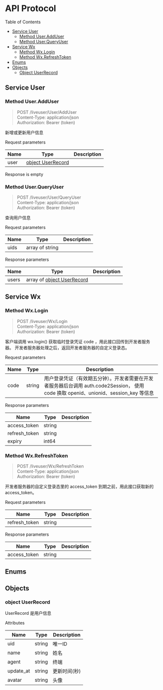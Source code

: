 # API Protocol

Table of Contents

* [Service User](#service-user)
    * [Method User.AddUser](#method-useradduser)
    * [Method User.QueryUser](#method-userqueryuser)
* [Service Wx](#service-wx)
    * [Method Wx.Login](#method-wxlogin)
    * [Method Wx.RefreshToken](#method-wxrefreshtoken)
* [Enums](#enums)
* [Objects](#objects)
    * [Object UserRecord](#object-userrecord)




## Service User



### Method User.AddUser

> POST /liveuser/User/AddUser <br/>
> Content-Type: application/json <br/>
> Authorization: Bearer (token) <br/>

新增或更新用户信息

Request parameters

|   Name    |   Type    |  Description |
| --------- | --------- | ------------ |
| user | [object UserRecord](#object-userrecord) |  |

Response is empty


### Method User.QueryUser

> POST /liveuser/User/QueryUser <br/>
> Content-Type: application/json <br/>
> Authorization: Bearer (token) <br/>

查询用户信息

Request parameters

|   Name    |   Type    |  Description |
| --------- | --------- | ------------ |
| uids | array of string |  |

Response parameters

|   Name    |   Type    |  Description |
| --------- | --------- | ------------ |
| users | array of [object UserRecord](#object-userrecord) |  |





## Service Wx



### Method Wx.Login

> POST /liveuser/Wx/Login <br/>
> Content-Type: application/json <br/>
> Authorization: Bearer (token) <br/>

客户端调用 wx.login() 获取临时登录凭证 code ，用此接口回传到开发者服务器。 开发者服务器处理之后，返回开发者服务器的自定义登录态。

Request parameters

|   Name    |   Type    |  Description |
| --------- | --------- | ------------ |
| code | string | 用户登录凭证（有效期五分钟）。开发者需要在开发者服务器后台调用 auth.code2Session， 使用 code 换取 openid、unionid、session_key 等信息 |

Response parameters

|   Name    |   Type    |  Description |
| --------- | --------- | ------------ |
| access_token | string |  |
| refresh_token | string |  |
| expiry | int64 |  |


### Method Wx.RefreshToken

> POST /liveuser/Wx/RefreshToken <br/>
> Content-Type: application/json <br/>
> Authorization: Bearer (token) <br/>

开发者服务器的自定义登录态里的 access_token 到期之前，用此接口获取新的 access_token。

Request parameters

|   Name    |   Type    |  Description |
| --------- | --------- | ------------ |
| refresh_token | string |  |

Response parameters

|   Name    |   Type    |  Description |
| --------- | --------- | ------------ |
| access_token | string |  |





## Enums

## Objects

### object UserRecord

UserRecord 是用户信息

Attributes

|   Name    |   Type    |  Description |
| --------- | --------- | ------------ |
| uid | string | 唯一ID |
| name | string | 姓名 |
| agent | string | 终端 |
| update_at | string | 更新时间(秒) |
| avatar | string | 头像 |

